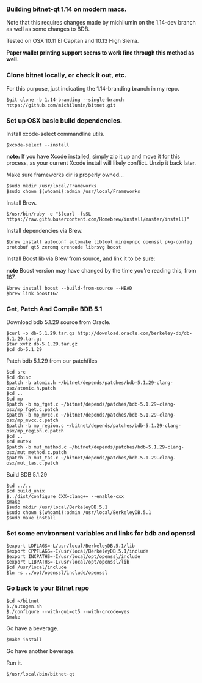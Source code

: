 ### Building bitnet-qt 1.14 on modern macs. ###

Note that this requires changes made by michilumin on the 1.14-dev branch as well as some changes to BDB.

Tested on OSX 10.11 El Capitan and 10.13 High Sierra.

**Paper wallet printing support seems to work fine through this method as well.**

### Clone bitnet locally, or check it out, etc. ###

For this purpose, just indicating the 1.14-branding branch in my repo.

	$git clone -b 1.14-branding --single-branch https://github.com/michilumin/bitnet.git

### Set up OSX basic build dependencies. ##

Install xcode-select commandline utils.

    $xcode-select --install

**note:** If you have Xcode installed, simply zip it up and move it for this process, as your current Xcode install will likely conflict. Unzip it back later.

Make sure frameworks dir is properly owned...

    $sudo mkdir /usr/local/Frameworks
    $sudo chown $(whoami):admin /usr/local/Frameworks

Install Brew.

    $/usr/bin/ruby -e "$(curl -fsSL https://raw.githubusercontent.com/Homebrew/install/master/install)"

Install dependencies via Brew.

    $brew install autoconf automake libtool miniupnpc openssl pkg-config protobuf qt5 zeromq qrencode librsvg boost

Install Boost lib via Brew from source, and link it to be sure:

**note** Boost version may have changed by the time you're reading this, from 167.

    $brew install boost --build-from-source --HEAD
    $brew link boost167

### Get, Patch And Compile BDB 5.1 ###

Download bdb 5.1.29 source from Oracle.

    $curl -o db-5.1.29.tar.gz http://download.oracle.com/berkeley-db/db-5.1.29.tar.gz
    $tar xvfz db-5.1.29.tar.gz
    $cd db-5.1.29

Patch bdb 5.1.29 from our patchfiles

    $cd src
    $cd dbinc
    $patch -b atomic.h ~/bitnet/depends/patches/bdb-5.1.29-clang-osx/atomic.h.patch
    $cd ..
    $cd mp
    $patch -b mp_fget.c ~/bitnet/depends/patches/bdb-5.1.29-clang-osx/mp_fget.c.patch
    $patch -b mp_mvcc.c ~/bitnet/depends/patches/bdb-5.1.29-clang-osx/mp_mvcc.c.patch
    $patch -b mp_region.c ~/bitnet/depends/patches/bdb-5.1.29-clang-osx/mp_region.c.patch
    $cd ..
    $cd mutex
    $patch -b mut_method.c ~/bitnet/depends/patches/bdb-5.1.29-clang-osx/mut_method.c.patch
    $patch -b mut_tas.c ~/bitnet/depends/patches/bdb-5.1.29-clang-osx/mut_tas.c.patch

Build BDB 5.1.29

    $cd ../.. 
    $cd build_unix
    $../dist/configure CXX=clang++ --enable-cxx
    $make
    $sudo mkdir /usr/local/BerkeleyDB.5.1
    $sudo chown $(whoami):admin /usr/local/BerkeleyDB.5.1
    $sudo make install

### Set some environment variables and links for bdb and openssl ###

    $export LDFLAGS=-L/usr/local/BerkeleyDB.5.1/lib
    $export CPPFLAGS=-I/usr/local/BerkeleyDB.5.1/include
    $export INCPATHS=-I/usr/local/opt/openssl/include
    $export LIBPATHS=-L/usr/local/opt/openssl/lib
    $cd /usr/local/include 
    $ln -s ../opt/openssl/include/openssl 

### Go back to your Bitnet repo ###

    $cd ~/bitnet
    $./autogen.sh
    $./configure --with-gui=qt5 --with-qrcode=yes
    $make

Go have a beverage.

    $make install

Go have another beverage.

Run it.

	$/usr/local/bin/bitnet-qt





